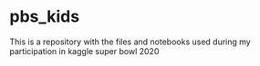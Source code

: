 # pbs_kids

This is a repository with the files and notebooks used during my participation in kaggle super bowl 2020

